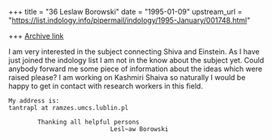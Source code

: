 +++
title = "36 Leslaw Borowski"
date = "1995-01-09"
upstream_url = "https://list.indology.info/pipermail/indology/1995-January/001748.html"

+++
[Archive link](https://list.indology.info/pipermail/indology/1995-January/001748.html)

I am very interested in the subject connecting Shiva and Einstein. As 
I have just joined the indology list I am not in the know about the 
subject yet. Could anybody forward me some piece of information 
about the ideas which were raised please? I am working on Kashmiri 
Shaiva so naturally I would be happy to get in contact with research 
workers in this field.

    My address is:
    tantrapl at ramzes.umcs.lublin.pl

            Thanking all helpful persons
                                Lesl~aw Borowski









